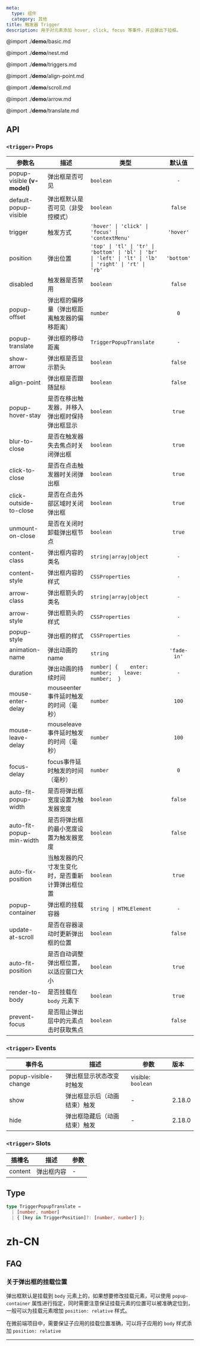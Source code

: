 ```yaml
meta:
  type: 组件
  category: 其他
title: 触发器 Trigger
description: 用于对元素添加 hover, click, focus 等事件，并且弹出下拉框。
```

@import ./__demo__/basic.md

@import ./__demo__/nest.md

@import ./__demo__/triggers.md

@import ./__demo__/align-point.md

@import ./__demo__/scroll.md

@import ./__demo__/arrow.md

@import ./__demo__/translate.md

## API


### `<trigger>` Props

|参数名|描述|类型|默认值|
|---|---|---|:---:|
|popup-visible **(v-model)**|弹出框是否可见|`boolean`|`-`|
|default-popup-visible|弹出框默认是否可见（非受控模式）|`boolean`|`false`|
|trigger|触发方式|`'hover' \| 'click' \| 'focus' \| 'contextMenu'`|`'hover'`|
|position|弹出位置|`'top' \| 'tl' \| 'tr' \| 'bottom' \| 'bl' \| 'br' \| 'left' \| 'lt' \| 'lb' \| 'right' \| 'rt' \| 'rb'`|`'bottom'`|
|disabled|触发器是否禁用|`boolean`|`false`|
|popup-offset|弹出框的偏移量（弹出框距离触发器的偏移距离）|`number`|`0`|
|popup-translate|弹出框的移动距离|`TriggerPopupTranslate`|`-`|
|show-arrow|弹出框是否显示箭头|`boolean`|`false`|
|align-point|弹出框是否跟随鼠标|`boolean`|`false`|
|popup-hover-stay|是否在移出触发器，并移入弹出框时保持弹出框显示|`boolean`|`true`|
|blur-to-close|是否在触发器失去焦点时关闭弹出框|`boolean`|`true`|
|click-to-close|是否在点击触发器时关闭弹出框|`boolean`|`true`|
|click-outside-to-close|是否在点击外部区域时关闭弹出框|`boolean`|`true`|
|unmount-on-close|是否在关闭时卸载弹出框节点|`boolean`|`true`|
|content-class|弹出框内容的类名|`string\|array\|object`|`-`|
|content-style|弹出框内容的样式|`CSSProperties`|`-`|
|arrow-class|弹出框箭头的类名|`string\|array\|object`|`-`|
|arrow-style|弹出框箭头的样式|`CSSProperties`|`-`|
|popup-style|弹出框的样式|`CSSProperties`|`-`|
|animation-name|弹出动画的name|`string`|`'fade-in'`|
|duration|弹出动画的持续时间|`number\| {    enter: number;    leave: number;  }`|`-`|
|mouse-enter-delay|mouseenter事件延时触发的时间（毫秒）|`number`|`100`|
|mouse-leave-delay|mouseleave事件延时触发的时间（毫秒）|`number`|`100`|
|focus-delay|focus事件延时触发的时间（毫秒）|`number`|`0`|
|auto-fit-popup-width|是否将弹出框宽度设置为触发器宽度|`boolean`|`false`|
|auto-fit-popup-min-width|是否将弹出框的最小宽度设置为触发器宽度|`boolean`|`false`|
|auto-fix-position|当触发器的尺寸发生变化时，是否重新计算弹出框位置|`boolean`|`true`|
|popup-container|弹出框的挂载容器|`string \| HTMLElement`|`-`|
|update-at-scroll|是否在容器滚动时更新弹出框的位置|`boolean`|`false`|
|auto-fit-position|是否自动调整弹出框位置，以适应窗口大小|`boolean`|`true`|
|render-to-body|是否挂载在 `body` 元素下|`boolean`|`true`|
|prevent-focus|是否阻止弹出层中的元素点击时获取焦点|`boolean`|`false`|
### `<trigger>` Events

|事件名|描述|参数|版本|
|---|---|---|:---|
|popup-visible-change|弹出框显示状态改变时触发|visible: `boolean`||
|show|弹出框显示后（动画结束）触发|-|2.18.0|
|hide|弹出框隐藏后（动画结束）触发|-|2.18.0|
### `<trigger>` Slots

|插槽名|描述|参数|
|---|:---:|---|
|content|弹出框内容|-|



## Type

```ts
type TriggerPopupTranslate =
  | [number, number]
  | { [key in TriggerPosition]?: [number, number] };
```

# zh-CN
## FAQ

### 关于弹出框的挂载位置

弹出框默认是挂载到 `body` 元素上的，如果想要修改挂载元素，可以使用 `popup-container` 属性进行指定，同时需要注意保证挂载元素的位置可以被准确定位到，一般可以为挂载元素增加 `position: relative` 样式。

在微前端项目中，需要保证子应用的挂载位置准确，可以将子应用的 `body` 样式添加 `position: relative`

---

